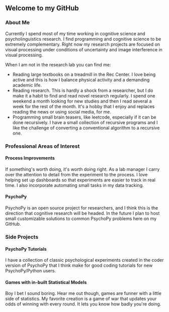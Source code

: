 ## Welcome to my GitHub


### About Me

Currently I spend most of my time working in cognitive science and psycholinguistics research. I find programming and cognitive science to be extremely complementary. Right now my research projects are focused on visual processing under conditions of uncertainty and image interference in visual processing. 

When I am not in the research lab you can find me:

- Reading large textbooks on a treadmill in the Rec Center. I love being active and this is how I balance physical activity and a demanding academic life. 
- Reading research. This is hardly a shock from a researcher, but I do make it a habit to find and read novel research regularly. I spend one weekend a month looking for new studies and then I read several a week for the rest of the month. It's a hobby that I enjoy and replaces reading the news or using social media, for me. 
- Programming small brain teasers, like leetcode, especially if it can be done recursively. I have a small collection of recursive programs and I like the challenge of converting a conventional algorithm to a recursive one. 

### Professional Areas of Interest

#### Process Improvements

If something's worth doing, it's worth doing right. As a lab manager I carry over the attention to detail from the experiment to the process. I love helping set up dashboards so that experiments are easier to track in real time. I also incorporate automating small tasks in my data tracking.  

#### PsychoPy

PsychoPy is an open source project for researchers, and I think this is the direction that cognitive research will be headed. In the future I plan to host small customizable solutions to common PsychoPy problems here on my GitHub. 

### Side Projects

#### PsychoPy Tutorials

I have a collection of classic psychological experiments created in the coder version of PsychoPy that I think make for good coding tutorials for new PsychoPy/Python users.

#### Games with in-built Statistical Models

Boy I bet I sound boring. Hear me out though, games are funner with a little side of statistics. My favorite creation is a game of war that updates your odds of winning with every round. It lets you know how badly you're doing. 
